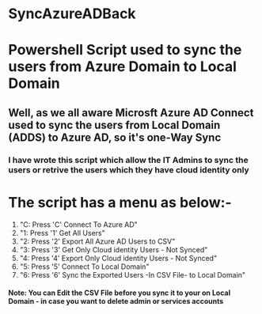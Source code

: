 # SyncAzureADBack
# Powershell Script used to sync the users from Azure Domain to Local Domain

## Well, as we all aware Microsft Azure AD Connect used to sync the users from Local Domain (ADDS) to Azure AD, so it's one-Way Sync
### I have wrote this script which allow the IT Admins to sync the users or retrive the users which they have cloud identity only


# The script has a menu as below:-

  1.	"C: Press 'C' Connect To Azure AD"
  2.	"1: Press '1' Get All Users"
  3.	"2: Press '2' Export All Azure AD Users to CSV"
  4.	"3: Press '3' Get Only Cloud identity Users - Not Synced"
  5.	"4: Press '4' Export Only Cloud identity Users - Not Synced"
  6.	"5: Press '5' Connect To Local Domain"
  7.	"6: Press '6' Sync the Exported Users -In CSV File- to Local Domain"


#### Note: You can Edit the CSV File before you sync it to your on Local Domain - in case you want to delete admin or services accounts
